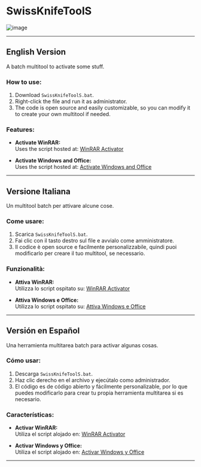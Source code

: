 # SwissKnifeToolS

![image](https://github.com/user-attachments/assets/a0ac94e1-5e0e-4a14-bf36-aa6518b778a3)


---

## English Version  
A batch multitool to activate some stuff.

### How to use:  
1. Download `SwissKnifeToolS.bat`.  
2. Right-click the file and run it as administrator.  
3. The code is open source and easily customizable, so you can modify it to create your own multitool if needed.

### Features:  
- **Activate WinRAR:**  
  Uses the script hosted at: [WinRAR Activator](https://naeembolchhi.github.io/WinRAR-Activator)

- **Activate Windows and Office:**  
  Uses the script hosted at: [Activate Windows and Office](https://get.activated.win/)


---

## Versione Italiana  
Un multitool batch per attivare alcune cose.

### Come usare:  
1. Scarica `SwissKnifeToolS.bat`.  
2. Fai clic con il tasto destro sul file e avvialo come amministratore.  
3. Il codice è open source e facilmente personalizzabile, quindi puoi modificarlo per creare il tuo multitool, se necessario.

### Funzionalità:  
- **Attiva WinRAR:**  
  Utilizza lo script ospitato su: [WinRAR Activator](https://naeembolchhi.github.io/WinRAR-Activator)

- **Attiva Windows e Office:**  
  Utilizza lo script ospitato su: [Attiva Windows e Office](https://get.activated.win/)


---

## Versión en Español  
Una herramienta multitarea batch para activar algunas cosas.

### Cómo usar:  
1. Descarga `SwissKnifeToolS.bat`.  
2. Haz clic derecho en el archivo y ejecútalo como administrador.  
3. El código es de código abierto y fácilmente personalizable, por lo que puedes modificarlo para crear tu propia herramienta multitarea si es necesario.

### Características:  
- **Activar WinRAR:**  
  Utiliza el script alojado en: [WinRAR Activator](https://naeembolchhi.github.io/WinRAR-Activator)

- **Activar Windows y Office:**  
  Utiliza el script alojado en: [Activar Windows y Office](https://get.activated.win/)



---
